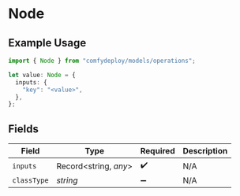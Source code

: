 # Node

## Example Usage

```typescript
import { Node } from "comfydeploy/models/operations";

let value: Node = {
  inputs: {
    "key": "<value>",
  },
};
```

## Fields

| Field                 | Type                  | Required              | Description           |
| --------------------- | --------------------- | --------------------- | --------------------- |
| `inputs`              | Record<string, *any*> | :heavy_check_mark:    | N/A                   |
| `classType`           | *string*              | :heavy_minus_sign:    | N/A                   |
